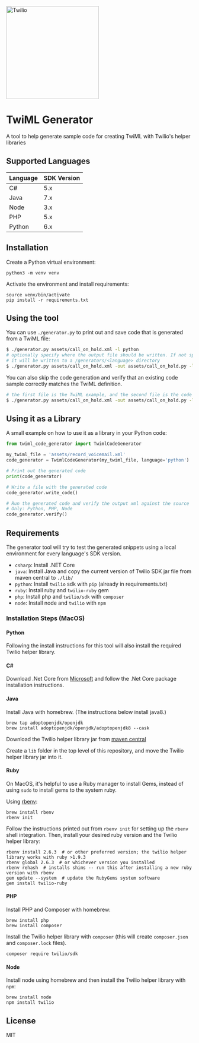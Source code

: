 <a href="https://www.twilio.com">
  <img src="https://static0.twilio.com/marketing/bundles/marketing/img/logos/wordmark-red.svg" alt="Twilio" width="250" />
</a>

# TwiML Generator
A tool to help generate sample code for creating TwiML with Twilio's helper libraries

## Supported Languages

| Language  | SDK Version |
| :-------------  |:------------- |
| C# | 5.x |
| Java | 7.x |
| Node | 3.x |
| PHP | 5.x |
| Python | 6.x |

## Installation

Create a Python virtual environment:

```
python3 -m venv venv
```

Activate the environment and install requirements:

```
source venv/bin/activate
pip install -r requirements.txt
```

## Using the tool

You can use `./generator.py` to print out and save code that is generated from a TwiML file:

```bash
$ ./generator.py assets/call_on_hold.xml -l python
# optionally specify where the output file should be written. If not specified,
# it will be written to a /generators/<language> directory
$ ./generator.py assets/call_on_hold.xml -out assets/call_on_hold.py -l python
```

You can also skip the code generation and verify that an existing code sample correctly matches
the TwiML definition.

```bash
# the first file is the TwiML example, and the second file is the code to verify
$ ./generator.py assets/call_on_hold.xml -out assets/call_on_hold.py -l python --verify
```

## Using it as a Library

A small example on how to use it as a library in your Python code:

```python
from twiml_code_generator import TwimlCodeGenerator

my_twiml_file = 'assets/record_voicemail.xml'
code_generator = TwimlCodeGenerator(my_twiml_file, language='python')

# Print out the generated code
print(code_generator)

# Write a file with the generated code
code_generator.write_code()

# Run the generated code and verify the output xml against the source
# Only: Python, PHP, Node
code_generator.verify()
```

## Requirements
The generator tool will try to test the generated snippets using a local
environment for every language's SDK version.

* `csharp`: Install .NET Core
* `java`: Install Java and copy the current version of Twilio SDK jar
 file from maven central to `./lib/`
* `python`: Install `twilio` sdk with `pip` (already in requirements.txt)
* `ruby`: Install ruby and `twilio-ruby` gem
* `php`: Install php and `twilio/sdk` with `composer`
* `node`: Install node and `twilio` with `npm`

### Installation Steps (MacOS)

#### Python

Following the install instructions for this tool will also install the required Twilio helper library.

#### C#

Download .Net Core from [Microsoft](https://dotnet.microsoft.com/download/dotnet-core)
and follow the .Net Core package installation instructions.

#### Java

Install Java with homebrew. (The instructions below install java8.)

```
brew tap adoptopenjdk/openjdk
brew install adoptopenjdk/openjdk/adoptopenjdk8 --cask
```

Download the Twilio helper library jar from [maven central](https://mvnrepository.com/artifact/com.twilio.sdk/twilio)

Create a `lib` folder in the top level of this repository, and move the
Twilio helper library jar into it.

#### Ruby

On MacOS, it's helpful to use a Ruby manager to install Gems, instead of
using `sudo` to install gems to the system ruby.

Using [rbenv](https://github.com/rbenv/rbenv):

```
brew install rbenv
rbenv init
```

Follow the instructions printed out from `rbenv init` for setting up the `rbenv` shell integration.
Then, install your desired ruby version and the Twilio helper library:

```
rbenv install 2.6.3  # or other preferred version; the twilio helper library works with ruby >1.9.3
rbenv global 2.6.3  # or whichever version you installed
rbenv rehash  # installs shims -- run this after installing a new ruby version with rbenv
gem update --system  # update the RubyGems system software
gem install twilio-ruby
```

#### PHP

Install PHP and Composer with homebrew:

```
brew install php
brew install composer
```

Install the Twilio helper library with `composer` (this will create `composer.json` and `composer.lock` files).

```
composer require twilio/sdk
```

#### Node

Install node using homebrew and then install the Twilio helper library with `npm`:

```
brew install node
npm install twilio
```

## License
MIT
